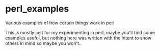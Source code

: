 # perl_examples
Various examples of how certain things work in perl

This is mostly just for my experimenting in perl, maybe you'll find some examples useful,
but nothing here was written with the intent to show others in mind so maybe you won't.. 
